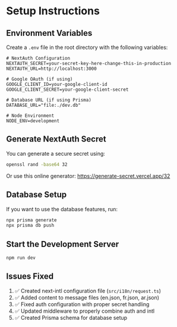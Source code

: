 # Setup Instructions

## Environment Variables

Create a `.env` file in the root directory with the following variables:

```env
# NextAuth Configuration
NEXTAUTH_SECRET=your-secret-key-here-change-this-in-production
NEXTAUTH_URL=http://localhost:3000

# Google OAuth (if using)
GOOGLE_CLIENT_ID=your-google-client-id
GOOGLE_CLIENT_SECRET=your-google-client-secret

# Database URL (if using Prisma)
DATABASE_URL="file:./dev.db"

# Node Environment
NODE_ENV=development
```

## Generate NextAuth Secret

You can generate a secure secret using:

```bash
openssl rand -base64 32
```

Or use this online generator: https://generate-secret.vercel.app/32

## Database Setup

If you want to use the database features, run:

```bash
npx prisma generate
npx prisma db push
```

## Start the Development Server

```bash
npm run dev
```

## Issues Fixed

1. ✅ Created next-intl configuration file (`src/i18n/request.ts`)
2. ✅ Added content to message files (en.json, fr.json, ar.json)
3. ✅ Fixed auth configuration with proper secret handling
4. ✅ Updated middleware to properly combine auth and intl
5. ✅ Created Prisma schema for database setup
